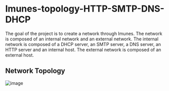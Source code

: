# Imunes-topology-HTTP-SMTP-DNS-DHCP
The goal of the project is to create a network through Imunes. The network is composed of an internal network and an external network. The internal network is composed of a DHCP server, an SMTP server, a DNS server, an HTTP server and an internal host. The external network is composed of an external host.
## Network Topology
![image](https://user-images.githubusercontent.com/36988326/112663016-9f8cc080-8e58-11eb-8f27-d00caf16099f.png)

